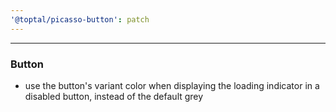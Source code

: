```yaml
---
'@toptal/picasso-button': patch
---
```


---

### Button

- use the button's variant color when displaying the loading indicator in a disabled button, instead of the default grey
